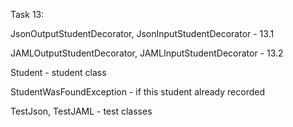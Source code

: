 Task 13:

JsonOutputStudentDecorator, JsonInputStudentDecorator - 13.1

JAMLOutputStudentDecorator, JAMLInputStudentDecorator - 13.2

Student - student class

StudentWasFoundException - if this student already recorded

TestJson, TestJAML - test classes
